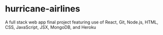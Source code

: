 # hurricane-airlines
A full stack web app final project featuring use of React, Git, Node.js, HTML, CSS, JavaScript, JSX, MongoDB, and Heroku
